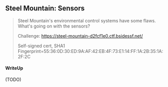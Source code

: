 ## Steel Mountain: Sensors

> Steel Mountain's environmental control systems have some flaws. What's going on with the sensors?
>
> Challenge: https://steel-mountain-d2fcf1e0.ctf.bsidessf.net/
> 
> Self-signed cert, SHA1 Fingerprint=55:36:0D:30:ED:9A:AF:42:EB:4F:73:E1:14:FF:1A:2B:35:1A:2F:2C

#### WriteUp

(TODO)